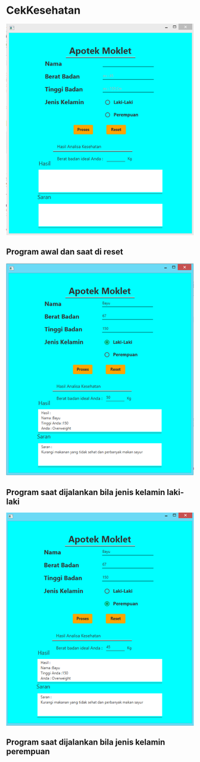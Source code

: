 # CekKesehatan

![alt text](1.PNG)
## Program awal dan saat di reset

![alt text](2.PNG)
## Program saat dijalankan bila jenis kelamin laki-laki

![alt text](3.PNG)
## Program saat dijalankan bila jenis kelamin perempuan
